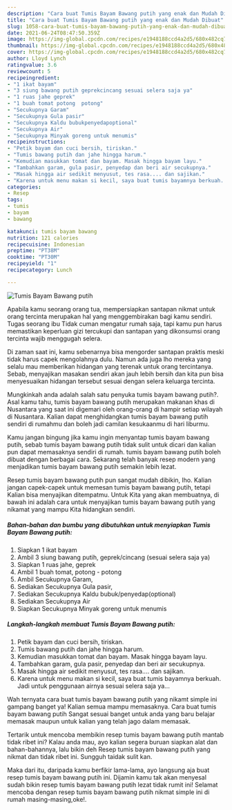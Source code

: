 ```yaml
---
description: "Cara buat Tumis Bayam Bawang putih yang enak dan Mudah Dibuat"
title: "Cara buat Tumis Bayam Bawang putih yang enak dan Mudah Dibuat"
slug: 1058-cara-buat-tumis-bayam-bawang-putih-yang-enak-dan-mudah-dibuat
date: 2021-06-24T08:47:50.359Z
image: https://img-global.cpcdn.com/recipes/e1948188ccd4a2d5/680x482cq70/tumis-bayam-bawang-putih-foto-resep-utama.jpg
thumbnail: https://img-global.cpcdn.com/recipes/e1948188ccd4a2d5/680x482cq70/tumis-bayam-bawang-putih-foto-resep-utama.jpg
cover: https://img-global.cpcdn.com/recipes/e1948188ccd4a2d5/680x482cq70/tumis-bayam-bawang-putih-foto-resep-utama.jpg
author: Lloyd Lynch
ratingvalue: 3.6
reviewcount: 5
recipeingredient:
- "1 ikat bayam"
- "3 siung bawang putih geprekcincang sesuai selera saja ya"
- "1 ruas jahe geprek"
- "1 buah tomat potong  potong"
- "Secukupnya Garam"
- "Secukupnya Gula pasir"
- "Secukupnya Kaldu bubukpenyedapoptional"
- "Secukupnya Air"
- "Secukupnya Minyak goreng untuk menumis"
recipeinstructions:
- "Petik bayam dan cuci bersih, tiriskan."
- "Tumis bawang putih dan jahe hingga harum."
- "Kemudian masukkan tomat dan bayam. Masak hingga bayam layu."
- "Tambahkan garam, gula pasir, penyedap dan beri air secukupnya."
- "Masak hingga air sedikit menyusut, tes rasa.... dan sajikan."
- "Karena untuk menu makan si kecil, saya buat tumis bayamnya berkuah. Jadi untuk penggunaan airnya sesuai selera saja ya..."
categories:
- Resep
tags:
- tumis
- bayam
- bawang

katakunci: tumis bayam bawang 
nutrition: 121 calories
recipecuisine: Indonesian
preptime: "PT38M"
cooktime: "PT30M"
recipeyield: "1"
recipecategory: Lunch

---
```



![Tumis Bayam Bawang putih](https://img-global.cpcdn.com/recipes/e1948188ccd4a2d5/680x482cq70/tumis-bayam-bawang-putih-foto-resep-utama.jpg)

Apabila kamu seorang orang tua, mempersiapkan santapan nikmat untuk orang tercinta merupakan hal yang menggembirakan bagi kamu sendiri. Tugas seorang ibu Tidak cuman mengatur rumah saja, tapi kamu pun harus memastikan keperluan gizi tercukupi dan santapan yang dikonsumsi orang tercinta wajib menggugah selera.

Di zaman  saat ini, kamu sebenarnya bisa mengorder santapan praktis meski tidak harus capek mengolahnya dulu. Namun ada juga lho mereka yang selalu mau memberikan hidangan yang terenak untuk orang tercintanya. Sebab, menyajikan masakan sendiri akan jauh lebih bersih dan kita pun bisa menyesuaikan hidangan tersebut sesuai dengan selera keluarga tercinta. 



Mungkinkah anda adalah salah satu penyuka tumis bayam bawang putih?. Asal kamu tahu, tumis bayam bawang putih merupakan makanan khas di Nusantara yang saat ini digemari oleh orang-orang di hampir setiap wilayah di Nusantara. Kalian dapat menghidangkan tumis bayam bawang putih sendiri di rumahmu dan boleh jadi camilan kesukaanmu di hari liburmu.

Kamu jangan bingung jika kamu ingin menyantap tumis bayam bawang putih, sebab tumis bayam bawang putih tidak sulit untuk dicari dan kalian pun dapat memasaknya sendiri di rumah. tumis bayam bawang putih boleh dibuat dengan berbagai cara. Sekarang telah banyak resep modern yang menjadikan tumis bayam bawang putih semakin lebih lezat.

Resep tumis bayam bawang putih pun sangat mudah dibikin, lho. Kalian jangan capek-capek untuk memesan tumis bayam bawang putih, tetapi Kalian bisa menyajikan ditempatmu. Untuk Kita yang akan membuatnya, di bawah ini adalah cara untuk menyajikan tumis bayam bawang putih yang nikamat yang mampu Kita hidangkan sendiri.

<!--inarticleads1-->

##### Bahan-bahan dan bumbu yang dibutuhkan untuk menyiapkan Tumis Bayam Bawang putih:

1. Siapkan 1 ikat bayam
1. Ambil 3 siung bawang putih, geprek/cincang (sesuai selera saja ya)
1. Siapkan 1 ruas jahe, geprek
1. Ambil 1 buah tomat, potong - potong
1. Ambil Secukupnya Garam,
1. Sediakan Secukupnya Gula pasir,
1. Sediakan Secukupnya Kaldu bubuk/penyedap(optional)
1. Sediakan Secukupnya Air
1. Siapkan Secukupnya Minyak goreng untuk menumis




<!--inarticleads2-->

##### Langkah-langkah membuat Tumis Bayam Bawang putih:

1. Petik bayam dan cuci bersih, tiriskan.
1. Tumis bawang putih dan jahe hingga harum.
1. Kemudian masukkan tomat dan bayam. Masak hingga bayam layu.
1. Tambahkan garam, gula pasir, penyedap dan beri air secukupnya.
1. Masak hingga air sedikit menyusut, tes rasa.... dan sajikan.
1. Karena untuk menu makan si kecil, saya buat tumis bayamnya berkuah. Jadi untuk penggunaan airnya sesuai selera saja ya...




Wah ternyata cara buat tumis bayam bawang putih yang nikamt simple ini gampang banget ya! Kalian semua mampu memasaknya. Cara buat tumis bayam bawang putih Sangat sesuai banget untuk anda yang baru belajar memasak maupun untuk kalian yang telah jago dalam memasak.

Tertarik untuk mencoba membikin resep tumis bayam bawang putih mantab tidak ribet ini? Kalau anda mau, ayo kalian segera buruan siapkan alat dan bahan-bahannya, lalu bikin deh Resep tumis bayam bawang putih yang nikmat dan tidak ribet ini. Sungguh taidak sulit kan. 

Maka dari itu, daripada kamu berfikir lama-lama, ayo langsung aja buat resep tumis bayam bawang putih ini. Dijamin kamu tak akan menyesal sudah bikin resep tumis bayam bawang putih lezat tidak rumit ini! Selamat mencoba dengan resep tumis bayam bawang putih nikmat simple ini di rumah masing-masing,oke!.

